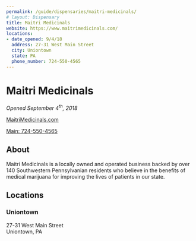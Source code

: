 ```yaml
---
permalink: /guide/dispensaries/maitri-medicinals/
# layout: Dispensary
title: Maitri Medicinals
website: https://www.maitrimedicinals.com/
locations:
- date_opened: 9/4/18
  address: 27-31 West Main Street
  city: Uniontown
  state: PA
  phone_number: 724-550-4565
---
```




# Maitri Medicinals
*Opened September 4<sup>th</sup>, 2018*

[MaitriMedicinals.com <i class="fas fa-globe float-right"></i>](https://www.maitrimedicinals.com/)

[Main: 724-550-4565 <i class="fas fa-phone float-right"></i>](tel:724-550-4565)

## About
Maitri Medicinals is a locally owned and operated business backed by over 140 Southwestern Pennsylvanian residents who believe in the benefits of medical marijuana for improving the lives of patients in our state. 

## Locations <i class="fas fa-map-marked-alt float-right"></i>
### Uniontown
27-31 West Main Street<br>
Uniontown, PA


